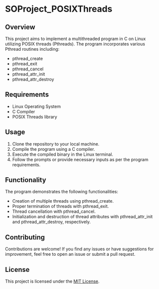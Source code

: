 # SOProject_POSIXThreads

## Overview

This project aims to implement a multithreaded program in C on Linux utilizing POSIX threads (Pthreads). The program incorporates various Pthread routines including:

- pthread_create
- pthread_exit
- pthread_cancel
- pthread_attr_init
- pthread_attr_destroy

## Requirements

- Linux Operating System
- C Compiler
- POSIX Threads library

## Usage

1. Clone the repository to your local machine.
2. Compile the program using a C compiler.
3. Execute the compiled binary in the Linux terminal.
4. Follow the prompts or provide necessary inputs as per the program requirements.

## Functionality

The program demonstrates the following functionalities:
- Creation of multiple threads using pthread_create.
- Proper termination of threads with pthread_exit.
- Thread cancellation with pthread_cancel.
- Initialization and destruction of thread attributes with pthread_attr_init and pthread_attr_destroy, respectively.

## Contributing

Contributions are welcome! If you find any issues or have suggestions for improvement, feel free to open an issue or submit a pull request.

## License

This project is licensed under the [MIT License](LICENSE).
